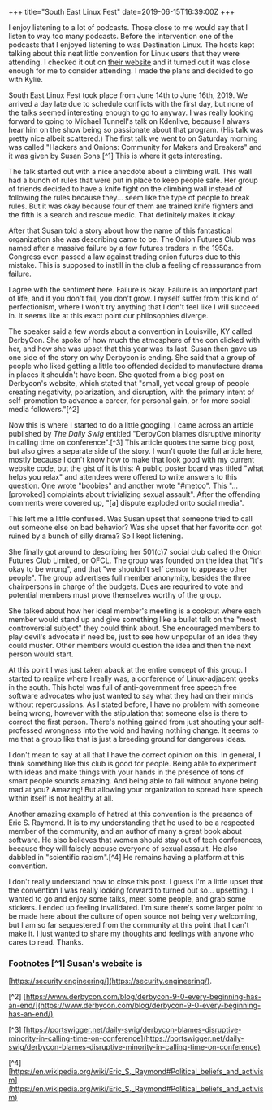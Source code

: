 +++
title="South East Linux Fest"
date=2019-06-15T16:39:00Z
+++

I enjoy listening to a lot of podcasts. Those close to me would say that I listen to way too many
podcasts. Before the intervention one of the podcasts that I enjoyed listening to was Destination
Linux. The hosts kept talking about this neat little convention for Linux users that they were
attending. I checked it out on [their website](http://southeastlinuxfest.org) and it turned out it
was close enough for me to consider attending. I made the plans and decided to go with Kylie.

South East Linux Fest took place from June 14th to June 16th, 2019. We arrived a day late due to
schedule conflicts with the first day, but none of the talks seemed interesting enough to go to
anyway. I was really looking forward to going to Michael Tunnell's talk on Kdenlive, because I
always hear him on the show being so passionate about that program. (His talk was pretty nice albeit
scattered.) The first talk we went to on Saturday morning was called "Hackers and Onions: Community
for Makers and Breakers" and it was given by Susan Sons.[^1] This is where it gets interesting.

The talk started out with a nice anecdote about a climbing wall. This wall had a bunch of rules that
were put in place to keep people safe. Her group of friends decided to have a knife fight on the
climbing wall instead of following the rules because they... seem like the type of people to break
rules. But it was okay because four of them are trained knife fighters and the fifth is a search and
rescue medic. That definitely makes it okay.

After that Susan told a story about how the name of this fantastical organization she was describing
came to be. The Onion Futures Club was named after a massive failure by a few futures traders in the
1950s. Congress even passed a law against trading onion futures due to this mistake. This is
supposed to instill in the club a feeling of reassurance from failure.

I agree with the sentiment here. Failure is okay. Failure is an important part of life, and if you
don't fail, you don't grow. I myself suffer from this kind of perfectionism, where I won't try
anything that I don't feel like I will succeed in. It seems like at this exact point our
philosophies diverge.

The speaker said a few words about a convention in Louisville, KY called DerbyCon. She spoke of how
much the atmosphere of the con clicked with her, and how she was upset that this year was its last.
Susan then gave us one side of the story on why Derbycon is ending. She said that a group of people
who liked getting a little too offended decided to manufacture drama in places it shouldn't have
been. She quoted from a blog post on Derbycon's website, which stated that "small, yet vocal group
of people creating negativity, polarization, and disruption, with the primary intent of
self-promotion to advance a career, for personal gain, or for more social media followers."[^2]

Now this is where I started to do a little googling. I came across an article published by *The
Daily Swig* entitled "DerbyCon blames disruptive minority in calling time on conference".[^3] This
article quotes the same blog post, but also gives a separate side of the story. I won't quote the
full article here, mostly because I don't know how to make that look good with my current website
code, but the gist of it is this: A public poster board was titled "what helps you relax" and
attendees were offered to write answers to this question. One wrote "boobies" and another wrote
"#metoo". This "...[provoked] complaints about trivializing sexual assault". After the offending
comments were covered up, "[a] dispute exploded onto social media".

This left me a little confused. Was Susan upset that someone tried to call out someone else on bad
behavior? Was she upset that her favorite con got ruined by a bunch of silly drama? So I kept
listening.

She finally got around to describing her 501(c)7 social club called the Onion Futures Club Limited,
or OFCL. The group was founded on the idea that "it's okay to be wrong", and that "we shouldn't self
censor to appease other people". The group advertises full member anonymity, besides the three
chairpersons in charge of the budgets. Dues are requrired to vote and potential members must prove
themselves worthy of the group.

She talked about how her ideal member's meeting is a cookout where each member would stand up and
give something like a bullet talk on the "most controversial subject" they could think about. She
encouraged members to play devil's advocate if need be, just to see how unpopular of an idea they
could muster. Other members would question the idea and then the next person would start.

At this point I was just taken aback at the entire concept of this group. I started to realize where
I really was, a conference of Linux-adjacent geeks in the south. This hotel was full of
anti-government free speech free software advocates who just wanted to say what they had on their
minds without repercussions. As I stated before, I have no problem with someone being wrong, however
with the stipulation that someone else is there to correct the first person. There's nothing gained
from just shouting your self-professed wrongness into the void and having nothing change. It seems
to me that a group like that is just a breeding ground for dangerous ideas.

I don't mean to say at all that I have the correct opinion on this. In general, I think something
like this club is good for people. Being able to experiment with ideas and make things with your
hands in the presence of tons of smart people sounds amazing. And being able to fail without anyone
being mad at you? Amazing! But allowing your organization to spread hate speech within itself is not
healthy at all.

Another amazing example of hatred at this convention is the presence of Eric S. Raymond. It is to my
understanding that he used to be a respected member of the community, and an author of many a great
book about software. He also believes that women should stay out of tech conferences, because they
will falsely accuse everyone of sexual assault. He also dabbled in "scientific racism".[^4] He
remains having a platform at this convention.

I don't really understand how to close this post. I guess I'm a little upset that the convention I
was really looking forward to turned out so... upsetting. I wanted to go and enjoy some talks, meet
some people, and grab some stickers. I ended up feeling invalidated. I'm sure there's some larger
point to be made here about the culture of open source not being very welcoming, but I am so far
sequestered from the community at this point that I can't make it. I just wanted to share my
thoughts and feelings with anyone who cares to read. Thanks.

### Footnotes [^1] Susan's website is
[https://security.engineering/](https://security.engineering/).

[^2]
[https://www.derbycon.com/blog/derbycon-9-0-every-beginning-has-an-end/](https://www.derbycon.com/blog/derbycon-9-0-every-beginning-has-an-end/)

[^3]
[https://portswigger.net/daily-swig/derbycon-blames-disruptive-minority-in-calling-time-on-conference](https://portswigger.net/daily-swig/derbycon-blames-disruptive-minority-in-calling-time-on-conference)

[^4]
[https://en.wikipedia.org/wiki/Eric_S._Raymond#Political_beliefs_and_activism](https://en.wikipedia.org/wiki/Eric_S._Raymond#Political_beliefs_and_activism)
